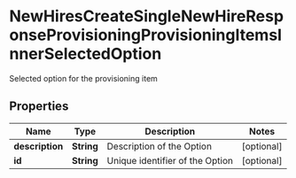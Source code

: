 

# NewHiresCreateSingleNewHireResponseProvisioningProvisioningItemsInnerSelectedOption

Selected option for the provisioning item

## Properties

| Name | Type | Description | Notes |
|------------ | ------------- | ------------- | -------------|
|**description** | **String** | Description of the Option |  [optional] |
|**id** | **String** | Unique identifier of the Option |  [optional] |



